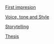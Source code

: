 [First impresion](https://github.com/ThaliciusWaltari/english-for-designers/blob/main/first-impresion.md)

[Voice, tone and Style](https://github.com/ThaliciusWaltari/english-for-designers/blob/main/voice-tone-style.md)

[Storytelling](https://github.com/ThaliciusWaltari/english-for-designers/blob/main/storytelling.md)

[Thesis](https://github.com/ThaliciusWaltari/english-for-designers/blob/main/thesis.md)
